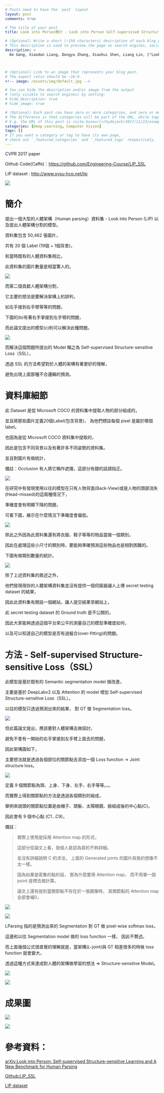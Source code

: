 ```yaml
---
# Posts need to have the `post` layout
layout: post
comments: true

# The title of your post
title: Look into Person簡介 - Look into Person Self-supervised Structure-sensitive Learning and A New Benchmark for Human Parsing

# (Optional) Write a short (~150 characters) description of each blog post.
# This description is used to preview the page on search engines, social media, etc.
description: >
  Ke Gong, Xiaodan Liang, Dongyu Zhang, Xiaohui Shen, Liang Lin, ["Look into Person: Self-supervised Structure-sensitive Learning and A New Benchmark for Human Parsing"](https://arxiv.org/abs/1703.05446), arXiv:1703.05446



# (Optional) Link to an image that represents your blog post.
# The aspect ratio should be ~16:9.
<!-- image: /assets/img/default.jpg -->

# You can hide the description and/or image from the output
# (only visible to search engines) by setting:
# hide_description: true
# hide_image: true

# (Optional) Each post can have zero or more categories, and zero or more tags.
# The difference is that categories will be part of the URL, while tags will not.
# E.g. the URL of this post is <site.baseurl>/hydejack/2017/11/23/example-content/
categories: [Deep Learning, Computer Vision]
tags: []
# If you want a category or tag to have its own page,
# check out `_featured_categories` and `_featured_tags` respectively.
---
```

CVPR 2017 paper

Github Code(Caffe)：https://github.com/Engineering-Course/LIP_SSL

LIP dataset : http://www.sysu-hcp.net/lip

![](/assets/img/2018-08-28-Look-into-Person/demo1.png)

# 簡介

提出一個大型的人體架構（Human parsing）資料集 - Look into Person (LIP) 以及提出人體架構分割的模型。

資料集包含 50,462 張圖片，

共有 20 個 Label (19個 + 1個背景)，

和當時既有的人體資料集相比，

此資料集的圖片數量是相當驚人的。

![](/assets/img/2018-08-28-Look-into-Person/table1.png)

而第二個貢獻人體架構分割，

它主要的想法是要解決架構上的誤判，

如左手接到右手臂等等的問題，

下圖的(b)有著右手掌接到左手臂的問題，

而此論文提出的模型(c)則可以解決此種問題。

![](/assets/img/2018-08-28-Look-into-Person/fig2.png)

而解決這個問題所提出的 Model 稱之為  Self-supervised Structure-sensitive Loss（SSL），

透過 SSL 的方法希望對於人體的架構有著更好的理解，

避免出現上面那種不合邏輯的預測。

#  資料庫細節

此 Dataset 是從 Microsoft COCO 的資料集中提取人物的部分組成的，

並且將那些圖片定義20個Label(包含背景)， 為他們標註每個 pixel 是屬於哪個 label。

也因為是從 Microsoft COCO 資料集中提取的，

因此是包含不同背景以及有著許多不同姿勢的資料集。

並且對圖片有做統計，

備註：Occlusion 有人將它稱作遮擋，這部分有錯的話請指正。

![](/assets/img/2018-08-28-Look-into-Person/fig4.png)

在研究中有發現使用以往的模型在只有人物背面(Back-View)或是人物的頭部消失(Head-missed)的這兩種情況下，

準確度會有明顯下降的問題，

可看下圖，展示在什麼情況下準確度會偏低。

![](/assets/img/2018-08-28-Look-into-Person/fig5.png)

除此之外因為此資料集還有將衣服、鞋子等等的物品當做一個類別，

因此在處理這些小尺寸的類別時，要能夠準確預測這些物品也是相對困難的。

下圖有做類別數量的統計。

![](/assets/img/2018-08-28-Look-into-Person/fig3.png)

除了上述資料集的敘述之外，

他們發現現存的人體架構資料集並沒有提供一個伺服器讓人上傳 secret testing dataset 的結果，

因此此資料集有開設一個網站，讓人提交結果至網站上，

此 secret testing dataset 的 Ground truth 是不公開的， 

因此大家能夠透過這個平台來公平的測量自己的模型準確度如何，

以及可以知道自己的模型是否有過擬合(over-fitting)的問題。


# 方法 - Self-supervised Structure-sensitive Loss（SSL）

此模型是基於既有的 Semantic segmentation model 做改進，

主要是基於 DeepLabv2 以及 Attention 的 model 增加 Self-supervised Structure-sensitive Loss（SSL）。

以往的模型只透過預測出來的結果， 對 GT 做 Segmentation loss。

![](/assets/img/2018-08-28-Look-into-Person/fig1.png)

但此篇論文提出，應該要對人體架構去做探討，

避免不會有一開始的右手掌接到左手臂上面去的問題，

因此架構圖如下，

主要想法就是透過各個部位的關節點去添加一個 Loss function -> Joint structure loss。

![](/assets/img/2018-08-28-Look-into-Person/fig6.png)

定義 9 個關節點為頭、上身、下身、左手、右手等等。。。

而實際上得到關節點的方法是透過各個類別的組成，

舉例來說頭的關節點位置是由帽子、頭髮、太陽眼鏡、臉組成後的中心點(C)，

因此會有 9 個中心點 (C1...C9)， 

備註：
> 實際上使用是採用 Attention map 的形式，
> 
> 這部分從論文上看，我個人是認為寫的不夠詳細。
>
> 並沒有詳細說明 C 的求法， 上面的 Generated joints 的圖片與我的想像不太一樣，
>
> 因為如果是密集的點的話， 那為什麼要用 Attention map， 而不用單一個 point 座標去做計算。
> 
> 論文上還有提到當關節點不存在於一張圖像時， 其關節點的 Attention map 全部會補0，

![](/assets/img/2018-08-28-Look-into-Person/eq1.png)

![](/assets/img/2018-08-28-Look-into-Person/eq2.png)

LParsing 指的是預測出來的 Segmentation 對 GT 做 pixel-wise softmax loss，

這邊和以往 Segmentation model 做的 loss function 一樣， 因此不贅述。

而上面幾個公式很直覺的理解就是，當架構(L-joint)與 GT 相差很多的時候 loss function 就會變大，

透過這種方式來達成對人體的架構做學習的想法 => Structure-sensitive Model。


![](/assets/img/2018-08-28-Look-into-Person/table4.png)

![](/assets/img/2018-08-28-Look-into-Person/table2-3.png)

# 成果圖

![](/assets/img/2018-08-28-Look-into-Person/fig7.png)

![](/assets/img/2018-08-28-Look-into-Person/fig8.png)



# 參考資料：

[arXiv:Look into Person: Self-supervised Structure-sensitive Learning and A New Benchmark for Human Parsing]

[Github:LIP_SSL]

[LIP dataset]

[arXiv:Look into Person: Self-supervised Structure-sensitive Learning and A New Benchmark for Human Parsing]:https://arxiv.org/abs/1703.05446

[Github:LIP_SSL]:https://github.com/Engineering-Course/LIP_SSL

[LIP dataset]:http://www.sysu-hcp.net/lip/

